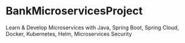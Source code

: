 # BankMicroservicesProject
 Learn & Develop Microservices with Java, Spring Boot, Spring Cloud, Docker, Kubernetes, Helm, Microservices Security
